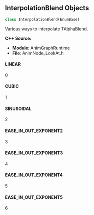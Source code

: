 ## InterpolationBlend Objects

```python
class InterpolationBlend(EnumBase)
```

Various ways to interpolate TAlphaBlend.

**C++ Source:**

- **Module**: AnimGraphRuntime
- **File**: AnimNode_LookAt.h

<a id="unreal.InterpolationBlend.LINEAR"></a>

#### LINEAR

0

<a id="unreal.InterpolationBlend.CUBIC"></a>

#### CUBIC

1

<a id="unreal.InterpolationBlend.SINUSOIDAL"></a>

#### SINUSOIDAL

2

<a id="unreal.InterpolationBlend.EASE_IN_OUT_EXPONENT2"></a>

#### EASE_IN_OUT_EXPONENT2

3

<a id="unreal.InterpolationBlend.EASE_IN_OUT_EXPONENT3"></a>

#### EASE_IN_OUT_EXPONENT3

4

<a id="unreal.InterpolationBlend.EASE_IN_OUT_EXPONENT4"></a>

#### EASE_IN_OUT_EXPONENT4

5

<a id="unreal.InterpolationBlend.EASE_IN_OUT_EXPONENT5"></a>

#### EASE_IN_OUT_EXPONENT5

6

<a id="unreal.SimulationSpace"></a>